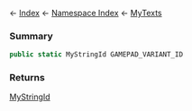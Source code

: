 ← [Index](Api-Index) ← [Namespace Index](Namespace-Index) ← [MyTexts](VRage.MyTexts)

### Summary

```csharp
public static MyStringId GAMEPAD_VARIANT_ID
```

### Returns

[MyStringId](VRage.Utils.MyStringId)

